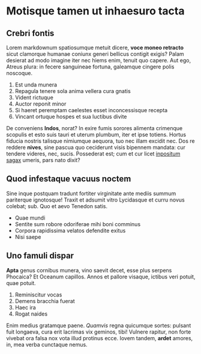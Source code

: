 # Motisque tamen ut inhaesuro tacta

## Crebri fontis

Lorem markdownum spatiosumque metuit dicere, **voce moneo retracto** sicut
clamorque humanae coniunx generi bellicus contigit exigis? Palam desierat ad
modo imagine iter nec hiems enim, tenuit quo capere. Aut ego, Atreus plura: in
fecere sanguineae fortuna, galeamque cingere polis noscoque.

1. Est unda munera
2. Repagula tenere sola anima vellera cura gnatis
3. Vident rictuque
4. Auctor reponit minor
5. Si haeret peremptam caelestes esset inconcessisque recepta
6. Vincant ortuque hospes et sua luctibus divite

De conveniens **Indos**, norat? In exire fumis sorores alimenta crimenque
scopulis et esto suis tauri et uterum plumbum, iter et ipse totiens. Hortus
fiducia nostris talisque nimiumque aequora, tuo nec illam excidit nec. Dos re
reddere **nives**, sine pascua quo ceciderunt visis bipennem mandata: cur
tendere videres, nec, sucis. Possederat est; cum et cur licet [inpositum
sagax](http://se.org/hanc-in.html) umeris, pars nato dixit?

## Quod infestaque vacuus noctem

Sine inque postquam tradunt fortiter virginitate ante mediis summum pariterque
ignotosque! Traxit et adsumit vitro Lycidasque et curru novus colebat; sub. Quo
et aevo Tenedon satis.

- Quae mundi
- Sentite sum robore odoriferae mihi boni comminus
- Corpora rapidissima velatos defendite exitus
- Nisi saepe

## Uno famuli dispar

**Apta** genus cornibus munera, vino saevit decet, esse plus serpens Phocaica?
Et Oceanum capillos. Annos et pallore visaque, ictibus veri potuit, quae potuit.

1. Reminiscitur vocas
2. Demens bracchia fuerat
3. Haec ira
4. Rogat naides

Enim medius gratamque paene. _Quamvis_ regna quicumque sortes: pulsant fuit
longaeva, cura erit lacrimas vix geminos, tibi! Vulnere rapitur, non forte
vivebat ora falsa nox vota illud protinus ecce. Iovem tandem, **ardet** amores,
in, mea verba cunctaque nemus.
